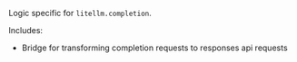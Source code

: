 Logic specific for `litellm.completion`. 

Includes:
- Bridge for transforming completion requests to responses api requests